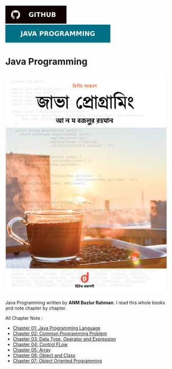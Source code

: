 [![Github](./asset/github.svg)](https://github.com/Tazri)
[![Java Programming](./asset/Java_Programming-100000.svg)]()

Java Programming
================

![Java Programming](./asset/book_picture/java_programming_anm_bazlur_rahman.png)

Java Programming written by **ANM Bazlur Rahman**. I read this whole books and note chapter by chapter.

All Chapter Note : 
- [Chapter 01: Java Programming Language](./chapter_01/chapter_01.md)
- [Chapter 02: Common Programming Problem](./chapter_02/chapter_02.md)
- [Chapter 03: Data Type, Operator and Expression](./chapter_03/chapter_03.md)
- [Chapter 04: Control FLow](./chapter_04/chapter_04.md)
- [Chapter 05: Array](./chapter_05/chapter_05.md)
- [Chapter 06: Object and Class](./chapter_06/chapter_06.md)
- [Chapter 07: Object Oriented Programming](./chapter_07/chapter_07.md)
